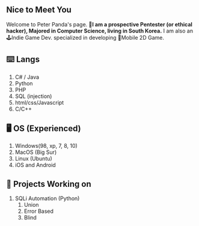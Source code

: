 ## Nice to Meet You
Welcome to Peter Panda's page.
💼**I am a prospective Pentester (or ethical hacker), Majored in Computer Science, living in South Korea.**
I am also an 🕹️Indie Game Dev. specialized in developing 📱Mobile 2D Game.


## ⌨️ Langs
1. C# / Java
2. Python
3. PHP
4. SQL (injection)
5. html/css/Javascript
6. C/C++


## 🖥️ OS (Experienced)
1. Windows(98, xp, 7, 8, 10)
2. MacOS (Big Sur)
3. Linux (Ubuntu)
4. iOS and Android

## 🔭 Projects Working on 
1. SQLi Automation (Python)
   1. Union
   2. Error Based
   3. Blind
  


<!--
**PeterPandaChoi/PeterPandaChoi** is a ✨ _special_ ✨ repository because its `README.md` (this file) appears on your GitHub profile.

Here are some ideas to get you started:

- 🔭 I’m currently working on ...
- 🌱 I’m currently learning ...
- 👯 I’m looking to collaborate on ...
- 🤔 I’m looking for help with ...
- 💬 Ask me about ...
- 📫 How to reach me: ...
- 😄 Pronouns: ...
- ⚡ Fun fact: ...
-->
